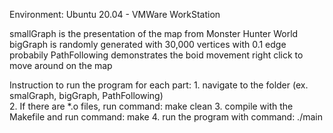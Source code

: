 Environment: Ubuntu 20.04 - VMWare WorkStation

smallGraph is the presentation of the map from Monster Hunter World
bigGraph is randomly generated with 30,000 vertices with 0.1 edge probabily
PathFollowing demonstrates the boid movement
right click to move around on the map


Instruction to run the program for each part:
    1. navigate to the folder (ex. smalGraph, bigGraph, PathFollowing)  
    2. If there are *.o files, run command: make clean
    3. compile with the Makefile and run command: make
    4. run the program with command: ./main